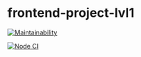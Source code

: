 # frontend-project-lvl1

[![Maintainability](https://api.codeclimate.com/v1/badges/55472d632ee46bbc7462/maintainability)](https://codeclimate.com/github/pvl-grdv/frontend-project-lvl1/maintainability)

[![Node CI](https://github.com/pvl-grdv/frontend-project-lvl1/workflows/CI/badge.svg)](https://github.com/pvl-grdv/frontend-project-lvl1/actions)
